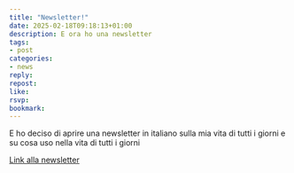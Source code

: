 ```yaml
---
title: "Newsletter!"
date: 2025-02-18T09:18:13+01:00
description: E ora ho una newsletter
tags:
- post
categories:
- news
reply:
repost:
like:
rsvp:
bookmark:
---
```


E ho deciso di aprire una newsletter in italiano sulla mia vita di tutti i giorni e su cosa uso nella vita di tutti i giorni

[Link alla newsletter](https://newsletter.digitaltearoom.com/)
